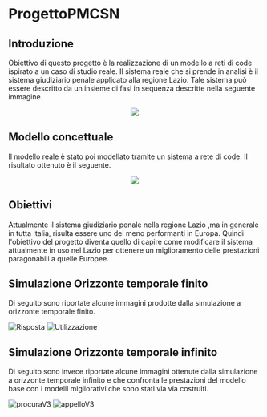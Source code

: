 # ProgettoPMCSN
## Introduzione
Obiettivo di questo progetto è la realizzazione di un modello a reti di code ispirato a un caso di studio reale. Il sistema reale che si prende in analisi è il sistema giudiziario penale applicato alla regione Lazio. Tale sistema può essere descritto da un insieme di fasi in sequenza descritte nella seguente immagine.

<p align="center">
  <img src="https://user-images.githubusercontent.com/80633764/216772823-e86c7153-81a8-4f0b-8d73-bac5a4936125.png">
</p>

## Modello concettuale
Il modello reale è stato poi modellato tramite un sistema a rete di code. Il risultato ottenuto è il seguente.

<p align="center">
  <img src="https://user-images.githubusercontent.com/80633764/216773019-0943016a-4868-4b01-b3d7-1501080430e1.png">
</p>

## Obiettivi
Attualmente il sistema giudiziario penale nella regione Lazio ,ma in generale in tutta Italia, risulta essere uno dei meno performanti in Europa. Quindi l'obiettivo del progetto diventa quello di capire come modificare il sistema attualmente in uso nel Lazio per ottenere un miglioramento delle prestazioni paragonabili a quelle Europee.

## Simulazione Orizzonte temporale finito
Di seguito sono riportate alcune immagini prodotte dalla simulazione a orizzonte temporale finito.

![Risposta](https://user-images.githubusercontent.com/80633764/216773234-60ee7042-5d35-40f7-a34d-fd2794dccb34.png)
![Utilizzazione](https://user-images.githubusercontent.com/80633764/216773255-5cfb4897-c941-4689-9e12-24abaabc23bd.png)

## Simulazione Orizzonte temporale infinito
Di seguito sono invece riportate alcune immagini ottenute dalla simulazione a orizzonte temporale infinito e che confronta le prestazioni del modello base con i modelli migliorativi che sono stati via via costruiti.

![procuraV3](https://user-images.githubusercontent.com/80633764/216773320-add909af-209b-40f8-918b-893afbf6f843.png)
![appelloV3](https://user-images.githubusercontent.com/80633764/216773336-01a9ac4c-dcba-405a-8fd7-b3d62e61f674.png)
